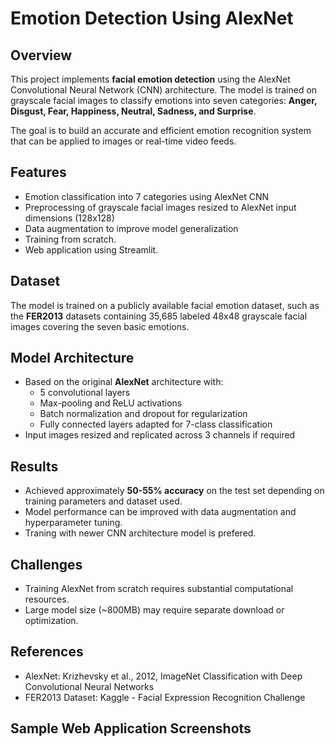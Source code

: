 # Emotion Detection Using AlexNet

## Overview

This project implements **facial emotion detection** using the AlexNet Convolutional Neural Network (CNN) architecture. The model is trained on grayscale facial images to classify emotions into seven categories: **Anger, Disgust, Fear, Happiness, Neutral, Sadness, and Surprise**.

The goal is to build an accurate and efficient emotion recognition system that can be applied to images or real-time video feeds.

## Features

- Emotion classification into 7 categories using AlexNet CNN
- Preprocessing of grayscale facial images resized to AlexNet input dimensions (128x128)
- Data augmentation to improve model generalization
- Training from scratch.
- Web application using Streamlit.


## Dataset

The model is trained on a publicly available facial emotion dataset, such as the **FER2013**  datasets containing  35,685  labeled 48x48 grayscale facial images covering the seven basic emotions.

## Model Architecture

- Based on the original **AlexNet** architecture with:
    - 5 convolutional layers
    - Max-pooling and ReLU activations
    - Batch normalization and dropout for regularization
    - Fully connected layers adapted for 7-class classification
- Input images resized and replicated across 3 channels if required


## Results

- Achieved approximately **50-55% accuracy** on the test set depending on training parameters and dataset used.
- Model performance can be improved with data augmentation and hyperparameter tuning.
- Traning with newer CNN architecture model is prefered.


## Challenges

- Training AlexNet from scratch requires substantial computational resources.
- Large model size (~800MB) may require separate download or optimization.


## References

- AlexNet: Krizhevsky et al., 2012, ImageNet Classification with Deep Convolutional Neural Networks
- FER2013 Dataset: Kaggle - Facial Expression Recognition Challenge

## Sample Web Application Screenshots


